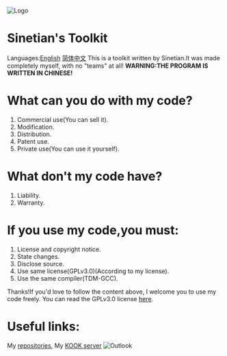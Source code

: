 ![Logo](https://img.kookapp.cn/assets/2022-12/0jJT3FGX3r09a03h.png)
# Sinetian's Toolkit
Languages:[English](https://github.com/Sinetian/Toolkit/blob/main/README.md) [简体中文](https://github.com/Sinetian/Toolkit/blob/main/README_CN.md)
This is a toolkit written by Sinetian.It was made completely myself,
with no "teams" at all!
**WARNING:THE PROGRAM IS WRITTEN IN CHINESE!**
# What can you do with my code?
1. Commercial use(You can sell it).
2. Modification.
3. Distribution.
4. Patent use.
5. Private use(You can use it yourself).
# What don't my code have?
1. Liability.
2. Warranty.
# If you use my code,you **must**:
1. License and copyright notice.
2. State changes.
3. Disclose source.
4. Use same license(GPLv3.0)(According to my license).
5. Use the same compiler(TDM-GCC).

Thanks!If you'd love to follow the content above, I welcome you to use my code freely.
You can read the GPLv3.0 license [here](https://github.com/Sinetian/Toolkit/blob/main/LICENSE).

# Useful links:
My [repositories](https://github.com/Sinetian/Toolkit),
My [KOOK server](https://kook.top/5vdzqC)
![Outlook](https://img.shields.io/badge/Microsoft_Outlook-0078D4?style=for-the-badge&logo=microsoft-outlook&logoColor=white)
